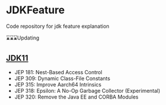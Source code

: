 # JDKFeature
Code repository for jdk feature explanation

⌛️⌛️⌛️Updating

## [JDK11](JDK11/README.md)
 - JEP 181: Nest-Based Access Control
 - JEP 309: Dynamic Class-File Constants
 - JEP 315: Improve Aarch64 Intrinsics
 - JEP 318: Epsilon: A No-Op Garbage Collector (Experimental)
 - JEP 320: Remove the Java EE and CORBA Modules
